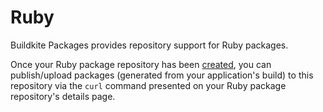 # Ruby

Buildkite Packages provides repository support for Ruby packages.

Once your Ruby package repository has been [created](/docs/packages/manage-repositories#create-a-repository), you can publish/upload packages (generated from your application's build) to this repository via the `curl` command presented on your Ruby package repository's details page.
